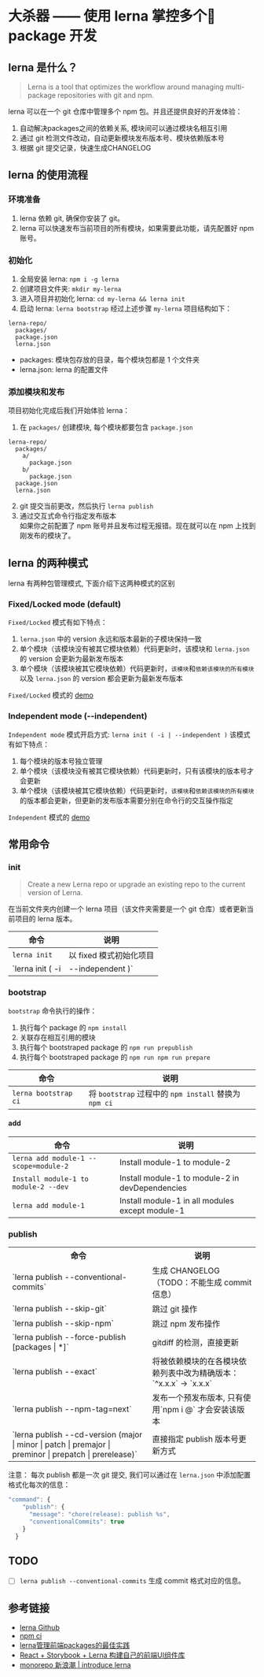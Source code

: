 # 大杀器 —— 使用 lerna 掌控多个 package 开发 

## lerna 是什么？
> Lerna is a tool that optimizes the workflow around managing multi-package repositories with git and npm.

lerna 可以在一个 git 仓库中管理多个 npm 包。并且还提供良好的开发体验：
1. 自动解决packages之间的依赖关系, 模块间可以通过模块名相互引用
2. 通过 git 检测文件改动，自动更新模块发布版本号、模块依赖版本号
3. 根据 git 提交记录，快速生成CHANGELOG

## lerna 的使用流程
### 环境准备
1. lerna 依赖 git, 确保你安装了 git。
2. lerna 可以快速发布当前项目的所有模块，如果需要此功能，请先配置好 npm 账号。

### 初始化
1. 全局安装 lerna: `npm i -g lerna` 
2. 创建项目文件夹: `mkdir my-lerna`
3. 进入项目并初始化 lerna: `cd my-lerna && lerna init`
4. 启动 lerna: `lerna bootstrap`
经过上述步骤 `my-lerna` 项目结构如下：
```
lerna-repo/
  packages/
  package.json
  lerna.json
```
- packages: 模块包存放的目录，每个模块包都是 1 个文件夹
- lerna.json: lerna 的配置文件

### 添加模块和发布
项目初始化完成后我们开始体验 lerna：
1. 在 `packages/` 创建模块, 每个模块都要包含 `package.json`
  ```
  lerna-repo/
    packages/
      a/
        package.json
      b/
        package.json
    package.json
    lerna.json
  ```
2. git 提交当前更改，然后执行 `lerna publish`   
3. 通过交互式命令行指定发布版本   
  如果你之前配置了 npm 账号并且发布过程无报错。现在就可以在 npm 上找到刚发布的模块了。


## lerna 的两种模式
lerna 有两种包管理模式, 下面介绍下这两种模式的区别
### Fixed/Locked mode (default)
`Fixed/Locked` 模式有如下特点：
1. `lerna.json` 中的 version 永远和版本最新的子模块保持一致
2. 单个模块（该模块没有被其它模块依赖）代码更新时，该模块和 `lerna.json` 的 version 会更新为最新发布版本
3. 单个模块（该模块被其它模块依赖）代码更新时，`该模块`和`依赖该模块的所有模块`以及 `lerna.json` 的 version 都会更新为最新发布版本   

`Fixed/Locked` 模式的 [demo](https://github.com/soluteli/learn-lerna_fixed)


### Independent mode (--independent)
`Independent mode` 模式开启方式: `lerna init ( -i | --independent )`
该模式有如下特点：
1. 每个模块的版本号独立管理
2. 单个模块（该模块没有被其它模块依赖）代码更新时，只有该模块的版本号才会更新
3. 单个模块（该模块被其它模块依赖）代码更新时，`该模块`和`依赖该模块的所有模块`的版本都会更新，但更新的发布版本需要分别在命令行的交互操作指定   

`Independent` 模式的 [demo](https://github.com/soluteli/learn-lerna_independent)

## 常用命令
### init
> Create a new Lerna repo or upgrade an existing repo to the current version of Lerna.   

在当前文件夹内创建一个 lerna 项目（该文件夹需要是一个 git 仓库）或者更新当前项目的 lerna 版本。

| 命令 | 说明 |
| --- | --- |
| `lerna init` | 以 fixed 模式初始化项目 |
| `lerna init ( -i | --independent )` | 以 independent 模式初始化项目 |

### bootstrap
`bootstrap` 命令执行的操作：
1. 执行每个 package 的 `npm install`
2. 关联存在相互引用的模块
3. 执行每个 bootstraped package 的 `npm run prepublish`
4. 执行每个 bootstraped package 的 `npm run npm run prepare`

| 命令 | 说明 |
| --- | --- |
| `lerna bootstrap ci` | 将 `bootstrap` 过程中的 `npm install` 替换为 `npm ci` |

#### add
| 命令 | 说明 |
| --- | --- |
| `lerna add module-1 --scope=module-2` | Install module-1 to module-2 |
| `Install module-1 to module-2 --dev` | Install module-1 to module-2 in devDependencies |
| `lerna add module-1` | Install module-1 in all modules except module-1 |

### publish
<table>
<tr>
<th>命令</th>
<th>说明</th>
</tr>
<tr>
<td>`lerna publish --conventional-commits`</td>
<td>生成 CHANGELOG（TODO：不能生成 commit 信息）</td>
</tr>
<tr>
<td>`lerna publish --skip-git`</td>
<td>跳过 git 操作</td>
</tr>
<tr>
<td>`lerna publish --skip-npm`</td>
<td>跳过 npm 发布操作</td>
</tr>
<tr>
<td>`lerna publish --force-publish [packages | *]`</td>
<td>gitdiff 的检测，直接更新</td>
</tr>
<tr>
<td>`lerna publish --exact`</td>
<td>将被依赖模块的在各模块依赖列表中改为精确版本：`^x.x.x` -> `x.x.x`</td>
</tr>
<tr>
<td>`lerna publish --npm-tag=next`</td>
<td>发布一个预发布版本, 只有使用`npm i <package>@<tag>` 才会安装该版本</td>
</tr>
<tr>
<td>`lerna publish --cd-version (major | minor | patch | premajor | preminor | prepatch | prerelease)`</td>
<td>直接指定 publish 版本号更新方式</td>
</tr>
</table>


注意：
每次 publish 都是一次 git 提交, 我们可以通过在 `lerna.json` 中添加配置格式化每次的信息：
```js
"command": {
    "publish": {
      "message": "chore(release): publish %s",
      "conventionalCommits": true
    }
  }
```


## TODO
- [ ] `lerna publish --conventional-commits` 生成 commit 格式对应的信息。

## 参考链接
- [lerna Github](https://github.com/lerna)
- [npm ci](https://docs.npmjs.com/cli/ci)
- [lerna管理前端packages的最佳实践](https://juejin.im/post/5a989fb451882555731b88c2#heading-4)
- [React + Storybook + Lerna 构建自己的前端UI组件库](https://juejin.im/post/5a8a905c6fb9a06350151e4c)
- [monorepo 新浪潮 | introduce lerna](https://github.com/pigcan/blog/issues/3)